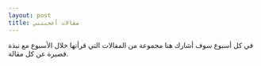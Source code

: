```yaml
---
layout: post
title: مقالات أعجبتني
---
```


في كل أسبوع سوف أشارك هنا مجموعة من المقالات التي قرأتها خلال الأسبوع مع نبذة قصيرة عن كل مقالة.
